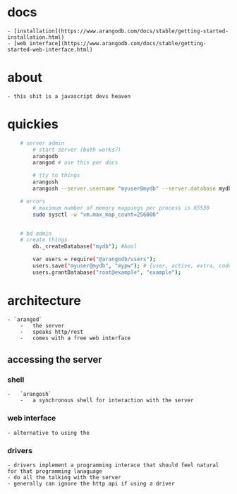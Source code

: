 # docs 
	- [installation](https://www.arangodb.com/docs/stable/getting-started-installation.html)
	- [web interface](https://www.arangodb.com/docs/stable/getting-started-web-interface.html)


# about 
	- this shit is a javascript devs heaven

# quickies 
```sh
	# server admin  
		# start server (both works?)
		arangodb
		arangod # use this per docs

		# tty to things 
		arangosh 
		arangosh --server.username "myuser@mydb" --server.database mydb

	# errors 
		# maximum number of memory mappings per process is 65530
		sudo sysctl -w "vm.max_map_count=256000"


	# bd admin
	# create things
		db._createDatabase("mydb"); #bool

		var users = require("@arangodb/users");
		users.save("myuser@mydb", "mypw"); # {user, active, extra, code}
		users.grantDatabase("root@example", "example");

```


# architecture 
	- `arangod` 
		- 	the server
		- 	speaks http/rest 
		- 	comes with a free web interface

## accessing the server 
### shell
	- 	`arangosh` 
		- 	a synchronous shell for interaction with the server 

### web interface 
	- alternative to using the

### drivers 
	- drivers implement a programming interace that should feel natural for that programming lanaguage
	- do all the talking with the server 
	- generally can ignore the http api if using a driver 